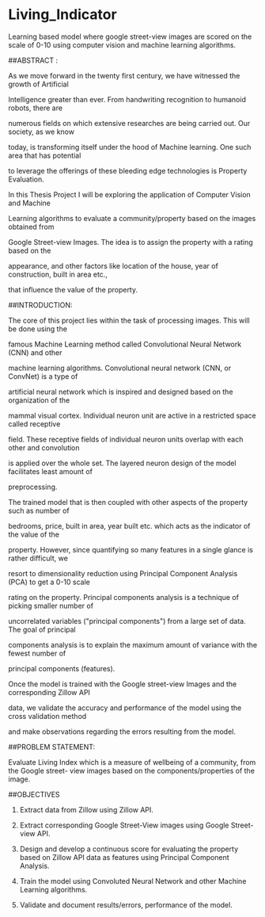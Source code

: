# Living_Indicator
Learning based model where google street-view images are scored on the scale of 0-10 using computer vision and machine learning algorithms.

##ABSTRACT :

As we move forward in the twenty first century, we have witnessed the growth of Artificial

Intelligence greater than ever. From handwriting recognition to humanoid robots, there are

numerous fields on which extensive researches are being carried out. Our society, as we know

today, is transforming itself under the hood of Machine learning. One such area that has potential

to leverage the offerings of these bleeding edge technologies is Property Evaluation.

In this Thesis Project I will be exploring the application of Computer Vision and Machine

Learning algorithms to evaluate a community/property based on the images obtained from

Google Street-view Images. The idea is to assign the property with a rating based on the

appearance, and other factors like location of the house, year of construction, built in area etc.,

that influence the value of the property.

##INTRODUCTION:

The core of this project lies within the task of processing images. This will be done using the

famous Machine Learning method called Convolutional Neural Network (CNN) and other

machine learning algorithms. Convolutional neural network (CNN, or ConvNet) is a type of

artificial neural network which is inspired and designed based on the organization of the

mammal visual cortex. Individual neuron unit are active in a restricted space called receptive

field. These receptive fields of individual neuron units overlap with each other and convolution

is applied over the whole set. The layered neuron design of the model facilitates least amount of

preprocessing.

The trained model that is then coupled with other aspects of the property such as number of

bedrooms, price, built in area, year built etc. which acts as the indicator of the value of the

property. However, since quantifying so many features in a single glance is rather difficult, we

resort to dimensionality reduction using Principal Component Analysis (PCA) to get a 0-10 scale

rating on the property. Principal components analysis is a technique of picking smaller number of

uncorrelated variables ("principal components") from a large set of data. The goal of principal

components analysis is to explain the maximum amount of variance with the fewest number of

principal components (features).

Once the model is trained with the Google street-view Images and the corresponding Zillow API

data, we validate the accuracy and performance of the model using the cross validation method

and make observations regarding the errors resulting from the model.


##PROBLEM STATEMENT:

Evaluate Living Index which is a measure of wellbeing of a community, from the Google street-
view images based on the components/properties of the image.


##OBJECTIVES

1. Extract data from Zillow using Zillow API.

2. Extract corresponding Google Street-View images using Google Street-view API.

3. Design and develop a continuous score for evaluating the property based on Zillow API data as features using Principal Component Analysis.

4. Train the model using Convoluted Neural Network and other Machine Learning algorithms.

5. Validate and document results/errors, performance of the model.
